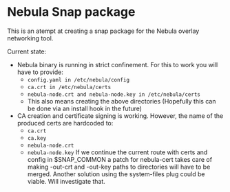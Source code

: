 # Nebula Snap package

This is an atempt at creating a snap package for the Nebula overlay networking tool.

Current state:

* Nebula binary is running in strict confinement. For this to work you will have to provide:
  * `config.yaml in /etc/nebula/config`
  * `ca.crt in /etc/nebula/certs`
  * `nebula-node.crt and nebula-node.key in /etc/nebula/certs`
  * This also means creating the above directories (Hopefully this can be done via an install hook in the future)
* CA creation and certificate signing is working. However, the name of the produced certs are hardcoded to:
  * `ca.crt`
  * `ca.key`
  * `nebula-node.crt`
  * `nebula-node.key` 
 If we continue the current route with certs and config in $SNAP_COMMON a patch for nebula-cert takes care of making -out-crt and -out-key paths to directories will have to be merged. Another solution using the system-files plug could be viable. Will investigate that.
